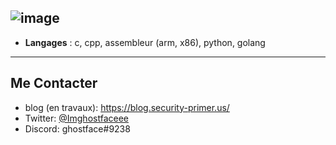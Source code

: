 ![image](https://user-images.githubusercontent.com/106155929/172268968-ab6ee6fa-078d-493f-89e6-936f9a9765fb.png)
---

- **Langages** : c, cpp, assembleur (arm, x86), python, golang

---

## Me Contacter

- blog (en travaux): https://blog.security-primer.us/
- Twitter: [@Imghostfaceee](https://twitter.com/Imghostfaceee)
- Discord: ghostface#9238
